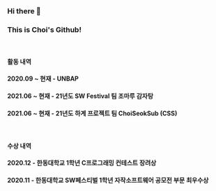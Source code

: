 ### Hi there 👋
### This is Choi's Github!   

<br>

#### 활동 내역
#### 2020.09 ~ 현재 - UNBAP

#### 2021.06 ~ 현재 - 21년도 SW Festival 팀 조마루 감자탕
#### 2021.06 ~ 현재 - 21년도 하계 프로젝트 팀 ChoiSeokSub (CSS)

<br>

#### 수상 내역

#### 2020.12 - 한동대학교 1학년 C프로그래밍 컨테스트 장려상
#### 2020.11 - 한동대학교 SW페스티벌 1학년 자작소프트웨어 공모전 부문 최우수상
